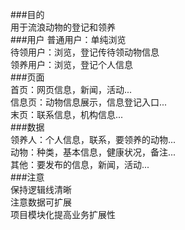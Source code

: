 ###目的  
用于流浪动物的登记和领养  
###用户
普通用户：单纯浏览  
待领用户：浏览，登记传待领动物信息  
领养用户：浏览，登记个人信息  
###页面  
首页：网页信息，新闻，活动...  
信息页：动物信息展示，信息登记入口...  
末页：联系信息，机构信息...  
###数据  
领养人：个人信息，联系，要领养的动物...  
动物：种类，基本信息，健康状况，备注...  
其他：要发布的信息，新闻，活动...  
###注意  
保持逻辑线清晰  
注意数据可扩展  
项目模块化提高业务扩展性
